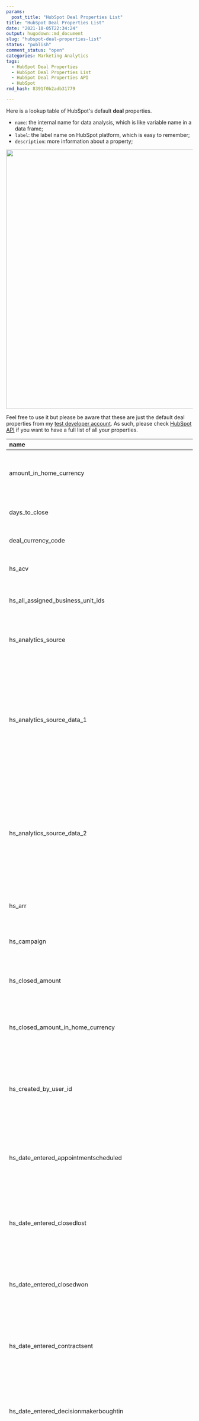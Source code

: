```yaml
---
params:
  post_title: "HubSpot Deal Properties List"
title: "HubSpot Deal Properties List"
date: "2021-10-05T22:34:24"
output: hugodown::md_document
slug: "hubspot-deal-properties-list"
status: "publish"
comment_status: "open"
categories: Marketing Analytics
tags:
  - HubSpot Deal Properties
  - HubSpot Deal Properties List
  - HubSpot Deal Properties API
  - HubSpot
rmd_hash: 8391f0b2adb31779

---
```


Here is a lookup table of HubSpot's default **deal** properties.

-   `name`: the internal name for data analysis, which is like variable name in a data frame;
-   `label`: the label name on HubSpot platform, which is easy to remember;
-   `description`: more information about a property;

<div class="highlight">

<img src="figs/hubspot.jpg" width="700px" style="display: block; margin: auto;" />

</div>

Feel free to use it but please be aware that these are just the default deal properties from my [test developer account](https://developers.hubspot.com/docs/api/creating-test-accounts). As such, please check [HubSpot API](https://developers.hubspot.com/docs/api/crm/properties) if you want to have a full list of all your properties.

<!-- wp:more -->
<!--more-->
<!-- /wp:more -->

<div class="highlight">

| name                                                                       | label                                                      | description                                                                                                                                                                                                                                                                                                            |
|:---------------------------------------------------------------------------|:-----------------------------------------------------------|:-----------------------------------------------------------------------------------------------------------------------------------------------------------------------------------------------------------------------------------------------------------------------------------------------------------------------|
| amount\_in\_home\_currency                                                 | Amount in company currency                                 | The amount of the deal, using the exchange rate, in your company's currency                                                                                                                                                                                                                                            |
| days\_to\_close                                                            | Days to close                                              | The number of days the deal took to close                                                                                                                                                                                                                                                                              |
| deal\_currency\_code                                                       | Currency                                                   | Currency code for the deal.                                                                                                                                                                                                                                                                                            |
| hs\_acv                                                                    | Annual contract value                                      | The annual contract value (ACV) of this deal.                                                                                                                                                                                                                                                                          |
| hs\_all\_assigned\_business\_unit\_ids                                     | Business units                                             | The business units this record is assigned to.                                                                                                                                                                                                                                                                         |
| hs\_analytics\_source                                                      | Original Source Type                                       | Original source for the contact with the earliest activity for this deal.                                                                                                                                                                                                                                              |
| hs\_analytics\_source\_data\_1                                             | Original Source Data 1                                     | Additional information about the original source for the associated contact, or associated company if there is no contact, with the oldest value for the Time first seen property.                                                                                                                                     |
| hs\_analytics\_source\_data\_2                                             | Original Source Data 2                                     | Additional information about the original source for the associated contact, or associated company if there is no contact, with the oldest value for the Time first seen property.                                                                                                                                     |
| hs\_arr                                                                    | Annual recurring revenue                                   | The annual recurring revenue (ARR) of this deal.                                                                                                                                                                                                                                                                       |
| hs\_campaign                                                               | HubSpot Campaign                                           | The marketing campaign the deal is associated with                                                                                                                                                                                                                                                                     |
| hs\_closed\_amount                                                         | Closed Deal Amount                                         | Returns the amount if the deal is closed. Else, returns 0.                                                                                                                                                                                                                                                             |
| hs\_closed\_amount\_in\_home\_currency                                     | Closed Deal Amount In Home Currency                        | Returns the amount in home currency if the deal is closed. Else, returns 0.                                                                                                                                                                                                                                            |
| hs\_created\_by\_user\_id                                                  | Created by user ID                                         | The user that created this object. This value is automatically set by HubSpot and may not be modified.                                                                                                                                                                                                                 |
| hs\_date\_entered\_appointmentscheduled                                    | Date entered 'Appointment Scheduled (Sales Pipeline)'      | The date and time when the deal entered the 'Appointment Scheduled' stage, 'Sales Pipeline' pipeline                                                                                                                                                                                                                   |
| hs\_date\_entered\_closedlost                                              | Date entered 'Closed Lost (Sales Pipeline)'                | The date and time when the deal entered the 'Closed Lost' stage, 'Sales Pipeline' pipeline                                                                                                                                                                                                                             |
| hs\_date\_entered\_closedwon                                               | Date entered 'Closed Won (Sales Pipeline)'                 | The date and time when the deal entered the 'Closed Won' stage, 'Sales Pipeline' pipeline                                                                                                                                                                                                                              |
| hs\_date\_entered\_contractsent                                            | Date entered 'Contract Sent (Sales Pipeline)'              | The date and time when the deal entered the 'Contract Sent' stage, 'Sales Pipeline' pipeline                                                                                                                                                                                                                           |
| hs\_date\_entered\_decisionmakerboughtin                                   | Date entered 'Decision Maker Bought-In (Sales Pipeline)'   | The date and time when the deal entered the 'Decision Maker Bought-In' stage, 'Sales Pipeline' pipeline                                                                                                                                                                                                                |
| hs\_date\_entered\_presentationscheduled                                   | Date entered 'Presentation Scheduled (Sales Pipeline)'     | The date and time when the deal entered the 'Presentation Scheduled' stage, 'Sales Pipeline' pipeline                                                                                                                                                                                                                  |
| hs\_date\_entered\_qualifiedtobuy                                          | Date entered 'Qualified To Buy (Sales Pipeline)'           | The date and time when the deal entered the 'Qualified To Buy' stage, 'Sales Pipeline' pipeline                                                                                                                                                                                                                        |
| hs\_date\_exited\_appointmentscheduled                                     | Date exited 'Appointment Scheduled (Sales Pipeline)'       | The date and time when the deal exited the 'Appointment Scheduled' stage, 'Sales Pipeline' pipeline                                                                                                                                                                                                                    |
| hs\_date\_exited\_closedlost                                               | Date exited 'Closed Lost (Sales Pipeline)'                 | The date and time when the deal exited the 'Closed Lost' stage, 'Sales Pipeline' pipeline                                                                                                                                                                                                                              |
| hs\_date\_exited\_closedwon                                                | Date exited 'Closed Won (Sales Pipeline)'                  | The date and time when the deal exited the 'Closed Won' stage, 'Sales Pipeline' pipeline                                                                                                                                                                                                                               |
| hs\_date\_exited\_contractsent                                             | Date exited 'Contract Sent (Sales Pipeline)'               | The date and time when the deal exited the 'Contract Sent' stage, 'Sales Pipeline' pipeline                                                                                                                                                                                                                            |
| hs\_date\_exited\_decisionmakerboughtin                                    | Date exited 'Decision Maker Bought-In (Sales Pipeline)'    | The date and time when the deal exited the 'Decision Maker Bought-In' stage, 'Sales Pipeline' pipeline                                                                                                                                                                                                                 |
| hs\_date\_exited\_presentationscheduled                                    | Date exited 'Presentation Scheduled (Sales Pipeline)'      | The date and time when the deal exited the 'Presentation Scheduled' stage, 'Sales Pipeline' pipeline                                                                                                                                                                                                                   |
| hs\_date\_exited\_qualifiedtobuy                                           | Date exited 'Qualified To Buy (Sales Pipeline)'            | The date and time when the deal exited the 'Qualified To Buy' stage, 'Sales Pipeline' pipeline                                                                                                                                                                                                                         |
| hs\_deal\_amount\_calculation\_preference                                  | Deal amount calculation preference                         | Specifies how deal amount should be calculated from line items                                                                                                                                                                                                                                                         |
| hs\_deal\_stage\_probability                                               | Deal probability                                           | The probability a deal will close. This defaults to the deal stage probability setting.                                                                                                                                                                                                                                |
| hs\_deal\_stage\_probability\_shadow                                       | Deal stage probability shadow                              | Fall back property for calculating the deal stage when no customer override exist. Probability between 0 and 1 of deal stage. Defaults to 0 for unknown deal stages.                                                                                                                                                   |
| hs\_forecast\_amount                                                       | Forecast amount                                            | The custom forecasted deal value calculated by multiplying the forecast probability and deal amount.                                                                                                                                                                                                                   |
| hs\_forecast\_probability                                                  | Forecast probability                                       | The custom percent probability a deal will close.                                                                                                                                                                                                                                                                      |
| hs\_is\_closed                                                             | Is Deal Closed?                                            | True if the deal was won or lost.                                                                                                                                                                                                                                                                                      |
| hs\_is\_closed\_won                                                        | Is Closed Won                                              | True if the deal is in the closed won state, false otherwise                                                                                                                                                                                                                                                           |
| hs\_is\_deal\_split                                                        | Is Deal Split                                              | Indicates if the deal is split between multiple users.                                                                                                                                                                                                                                                                 |
| hs\_lastmodifieddate                                                       | Last Modified Date                                         | Most recent timestamp of any property update for this deal. This includes HubSpot internal properties, which can be visible or hidden. This property is updated automatically.                                                                                                                                         |
| hs\_likelihood\_to\_close                                                  | Likelihood to close by the close date                      | Hubspot predicted likelihood between 0 and 1 of the deal to close by the close date.                                                                                                                                                                                                                                   |
| hs\_line\_item\_global\_term\_hs\_discount\_percentage                     | Global Term Line Item Discount Percentage                  | For internal HubSpot Application use only. Global term for the discount percentage applied.                                                                                                                                                                                                                            |
| hs\_line\_item\_global\_term\_hs\_discount\_percentage\_enabled            | Global Term Line Item Discount Percentage Enabled          | For internal HubSpot Application use only. Indicates if the Global term for the discount percentage is enabled.                                                                                                                                                                                                        |
| hs\_line\_item\_global\_term\_hs\_recurring\_billing\_period               | Global Term Line Item Recurring Billing Period             | For internal HubSpot Application use only. Global term for product recurring billing duration.                                                                                                                                                                                                                         |
| hs\_line\_item\_global\_term\_hs\_recurring\_billing\_period\_enabled      | Global Term Line Item Recurring Billing Period Enabled     | For internal HubSpot Application use only. Indicates if the Global term for product recurring billing duration is enabled.                                                                                                                                                                                             |
| hs\_line\_item\_global\_term\_hs\_recurring\_billing\_start\_date          | Global Term Line Item Recurring Billing Start Date         | For internal HubSpot Application use only. Global term for recurring billing start date for a line item.                                                                                                                                                                                                               |
| hs\_line\_item\_global\_term\_hs\_recurring\_billing\_start\_date\_enabled | Global Term Line Item Recurring Billing Start Date Enabled | For internal HubSpot Application use only. Indicates if the Global term for recurring billing start date for a line item is enabled.                                                                                                                                                                                   |
| hs\_line\_item\_global\_term\_recurringbillingfrequency                    | Global Term Line Item Recurring Billing Frequency          | For internal HubSpot Application use only. Global term for how frequently the product is billed.                                                                                                                                                                                                                       |
| hs\_line\_item\_global\_term\_recurringbillingfrequency\_enabled           | Global Term Line Item Recurring Billing Frequency Enabled  | For internal HubSpot Application use only. Indicates if the Global term for how frequently the product is billed is enabled                                                                                                                                                                                            |
| hs\_manual\_forecast\_category                                             | Forecast category                                          | The likelihood a deal will close. This property is used for manual forecasting your deals.                                                                                                                                                                                                                             |
| hs\_merged\_object\_ids                                                    | Merged object IDs                                          | The list of object IDs that have been merged into this object. This value is automatically set by HubSpot and may not be modified.                                                                                                                                                                                     |
| hs\_mrr                                                                    | Monthly recurring revenue                                  | The monthly recurring revenue (MRR) of this deal.                                                                                                                                                                                                                                                                      |
| hs\_next\_step                                                             | Next step                                                  | A short description of the next step for the deal                                                                                                                                                                                                                                                                      |
| hs\_num\_associated\_active\_deal\_registrations                           | Number of Active Deal Registrations                        | The number of active deal registrations associated with this deal. This property is set automatically by HubSpot.                                                                                                                                                                                                      |
| hs\_num\_associated\_deal\_registrations                                   | Number of Deal Registrations                               | The number of deal registrations associated with this deal. This property is set automatically by HubSpot.                                                                                                                                                                                                             |
| hs\_num\_associated\_deal\_splits                                          | Number of Deal Splits                                      | The number of deal splits associated with this deal. This property is set automatically by HubSpot.                                                                                                                                                                                                                    |
| hs\_num\_target\_accounts                                                  | Number of target accounts                                  | The number of target account companies associated with this deal. This property is set automatically by HubSpot.                                                                                                                                                                                                       |
| hs\_object\_id                                                             | Deal ID                                                    | The unique ID for this deal. This unique ID is automatically populated by HubSpot and cannot be changed.                                                                                                                                                                                                               |
| hs\_predicted\_amount                                                      | The predicted deal amount                                  | Returns the multiplication of the deal amount times the predicted likelihood of the deal to close by the close date.                                                                                                                                                                                                   |
| hs\_predicted\_amount\_in\_home\_currency                                  | The predicted deal amount in your company's currency       | Returns the multiplication of the deal amount in your company's currency times the predicted likelihood of the deal to close by the close date.                                                                                                                                                                        |
| hs\_priority                                                               | Priority                                                   |                                                                                                                                                                                                                                                                                                                        |
| hs\_projected\_amount                                                      | Weighted amount                                            | Returns the multiplication of the amount times the probability of the deal closing.                                                                                                                                                                                                                                    |
| hs\_projected\_amount\_in\_home\_currency                                  | Weighted amount in company currency                        | Returns the multiplication of the amount in home currency times the probability of the deal closing.                                                                                                                                                                                                                   |
| hs\_tcv                                                                    | Total contract value                                       | The total contract value (TCV) of this deal.                                                                                                                                                                                                                                                                           |
| hs\_time\_in\_appointmentscheduled                                         | Time in 'Appointment Scheduled (Sales Pipeline)'           | The total time in seconds spent by the deal in the 'Appointment Scheduled' stage, 'Sales Pipeline' pipeline                                                                                                                                                                                                            |
| hs\_time\_in\_closedlost                                                   | Time in 'Closed Lost (Sales Pipeline)'                     | The total time in seconds spent by the deal in the 'Closed Lost' stage, 'Sales Pipeline' pipeline                                                                                                                                                                                                                      |
| hs\_time\_in\_closedwon                                                    | Time in 'Closed Won (Sales Pipeline)'                      | The total time in seconds spent by the deal in the 'Closed Won' stage, 'Sales Pipeline' pipeline                                                                                                                                                                                                                       |
| hs\_time\_in\_contractsent                                                 | Time in 'Contract Sent (Sales Pipeline)'                   | The total time in seconds spent by the deal in the 'Contract Sent' stage, 'Sales Pipeline' pipeline                                                                                                                                                                                                                    |
| hs\_time\_in\_decisionmakerboughtin                                        | Time in 'Decision Maker Bought-In (Sales Pipeline)'        | The total time in seconds spent by the deal in the 'Decision Maker Bought-In' stage, 'Sales Pipeline' pipeline                                                                                                                                                                                                         |
| hs\_time\_in\_presentationscheduled                                        | Time in 'Presentation Scheduled (Sales Pipeline)'          | The total time in seconds spent by the deal in the 'Presentation Scheduled' stage, 'Sales Pipeline' pipeline                                                                                                                                                                                                           |
| hs\_time\_in\_qualifiedtobuy                                               | Time in 'Qualified To Buy (Sales Pipeline)'                | The total time in seconds spent by the deal in the 'Qualified To Buy' stage, 'Sales Pipeline' pipeline                                                                                                                                                                                                                 |
| hs\_unique\_creation\_key                                                  | Unique creation key                                        | Unique property used for idempotent creates                                                                                                                                                                                                                                                                            |
| hs\_updated\_by\_user\_id                                                  | Updated by user ID                                         | The user that last updated this object. This value is automatically set by HubSpot and may not be modified.                                                                                                                                                                                                            |
| hs\_user\_ids\_of\_all\_notification\_followers                            | User IDs of all notification followers                     | The user IDs of all users that have clicked follow within the object to opt-in to getting follow notifications                                                                                                                                                                                                         |
| hs\_user\_ids\_of\_all\_notification\_unfollowers                          | User IDs of all notification unfollowers                   | The user IDs of all object owners that have clicked unfollow within the object to opt-out of getting follow notifications                                                                                                                                                                                              |
| hs\_user\_ids\_of\_all\_owners                                             | User IDs of all owners                                     | The user IDs of all owners of this object                                                                                                                                                                                                                                                                              |
| hubspot\_owner\_assigneddate                                               | Owner Assigned Date                                        | The date the most recent deal owner was assigned to a deal. This is updated automatically by HubSpot.                                                                                                                                                                                                                  |
| dealname                                                                   | Deal Name                                                  | The name given to this deal.                                                                                                                                                                                                                                                                                           |
| amount                                                                     | Amount                                                     | The total amount of the deal                                                                                                                                                                                                                                                                                           |
| dealstage                                                                  | Deal Stage                                                 | The stage of the deal. Deal stages allow you to categorize and track the progress of the deals that you are working on.                                                                                                                                                                                                |
| pipeline                                                                   | Pipeline                                                   | The pipeline the deal is in. This determines which stages are options for the deal.                                                                                                                                                                                                                                    |
| closedate                                                                  | Close Date                                                 | Date the deal was closed. This property is set automatically by HubSpot.                                                                                                                                                                                                                                               |
| createdate                                                                 | Create Date                                                | Date the deal was created. This property is set automatically by HubSpot.                                                                                                                                                                                                                                              |
| engagements\_last\_meeting\_booked                                         | Date of last meeting booked in meetings tool               | The date of the most recent meeting an associated contact has booked through the meetings tool.                                                                                                                                                                                                                        |
| engagements\_last\_meeting\_booked\_campaign                               | Campaign of last booking in meetings tool                  | This UTM parameter shows which marketing campaign (e.g. a specific email) referred an associated contact to the meetings tool for their most recent booking. This property is only populated when you add tracking parameters to your meeting link.                                                                    |
| engagements\_last\_meeting\_booked\_medium                                 | Medium of last booking in meetings tool                    | This UTM parameter shows which channel (e.g. email) referred an associated contact to the meetings tool for their most recent booking. This property is only populated when you add tracking parameters to your meeting link.                                                                                          |
| engagements\_last\_meeting\_booked\_source                                 | Source of last booking in meetings tool                    | This UTM parameter shows which site (e.g. Twitter) referred an associated contact to the meetings tool for their most recent booking. This property is only populated when you add tracking parameters to your meeting link.                                                                                           |
| hs\_latest\_meeting\_activity                                              | Latest meeting activity                                    | The date of the most recent meeting (past or upcoming) logged for, scheduled with, or booked by a contact associated with this deal.                                                                                                                                                                                   |
| hs\_sales\_email\_last\_replied                                            | Recent Sales Email Replied Date                            | The last time a tracked sales email was replied to for this deal                                                                                                                                                                                                                                                       |
| hubspot\_owner\_id                                                         | Deal owner                                                 | User the deal is assigned to. Assign additional users to a deal record by creating a custom user property.                                                                                                                                                                                                             |
| notes\_last\_contacted                                                     | Last Contacted                                             | The last time a call, sales email, or meeting was logged for this deal. This is set automatically by HubSpot based on user actions.                                                                                                                                                                                    |
| notes\_last\_updated                                                       | Last Activity Date                                         | The last time a note, call, email, meeting, or task was logged for a deal. This is updated automatically by HubSpot.                                                                                                                                                                                                   |
| notes\_next\_activity\_date                                                | Next Activity Date                                         | The date of the next upcoming activity for a deal. This property is set automatically by HubSpot based on user action. This includes logging a future call, sales email, or meeting using the Log feature, as well as creating a future task or scheduling a future meeting. This is updated automatically by HubSpot. |
| num\_contacted\_notes                                                      | Number of times contacted                                  | The total number of sales activities (notes, calls, emails, meetings, or tasks) logged for a deal. This is updated automatically by HubSpot.                                                                                                                                                                           |
| num\_notes                                                                 | Number of Sales Activities                                 | The total number of times a sales email or call has been logged for a deal. This is updated automatically by HubSpot.                                                                                                                                                                                                  |
| hs\_createdate                                                             | HubSpot Create Date                                        | The date the deal was created. This property is set automatically by HubSpot.                                                                                                                                                                                                                                          |
| hubspot\_team\_id                                                          | HubSpot Team                                               | Primary team of the deal owner. This property is set automatically by HubSpot.                                                                                                                                                                                                                                         |
| dealtype                                                                   | Deal Type                                                  | The type of deal. By default, categorize your deal as either a New Business or Existing Business.                                                                                                                                                                                                                      |
| hs\_all\_owner\_ids                                                        | All owner ids                                              | The value of all owner referencing properties for this object, both default and custom                                                                                                                                                                                                                                 |
| description                                                                | Deal Description                                           | Description of the deal                                                                                                                                                                                                                                                                                                |
| hs\_all\_team\_ids                                                         | All team ids                                               | The team ids corresponding to all owner referencing properties for this object, both default and custom                                                                                                                                                                                                                |
| hs\_all\_accessible\_team\_ids                                             | All accessible team ids                                    | The team ids, including up the team hierarchy, corresponding to all owner referencing properties for this object, both default and custom                                                                                                                                                                              |
| num\_associated\_contacts                                                  | Number of Associated Contacts                              | The number of contacts associated with this deal. This property is set automatically by HubSpot.                                                                                                                                                                                                                       |
| closed\_lost\_reason                                                       | Closed Lost Reason                                         | Reason why this deal was lost                                                                                                                                                                                                                                                                                          |
| closed\_won\_reason                                                        | Closed Won Reason                                          | Reason why this deal was won                                                                                                                                                                                                                                                                                           |

</div>

